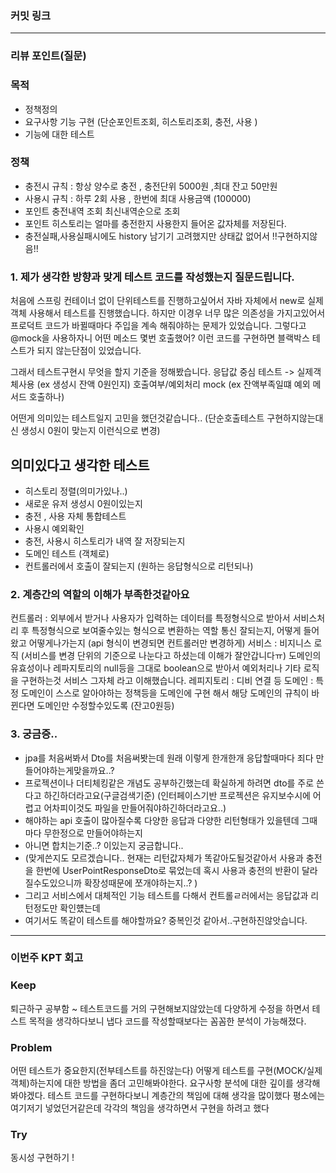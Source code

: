 ### **커밋 링크**
<!-- 
좋은 피드백을 받기 위해 가장 중요한 것은 코드를 작성할 때 커밋을 작업 단위로 잘 쪼개는 것입니다.
모든 작업을 하나의 커밋에 진행하고 PR을 하면 구조 파악에 많은 시간을 소모하기 때문에 절대로
좋은 피드백을 받을 수 없습니다.


필수 양식)
커밋 이름 : 커밋 링크

예시)
동시성 처리 : c83845
동시성 테스트 코드 : d93ji3
-->

---
### **리뷰 포인트(질문)**

### 목적
- 정책정의
- 요구사항 기능 구현 (단순포인트조회, 히스토리조회, 충전, 사용 )
- 기능에 대한 테스트


### 정책
- 충전시 규칙 : 항상 양수로 충전 , 충전단위 5000원 ,최대 잔고 50만원
- 사용시 규칙 : 하루 2회 사용 , 한번에 최대 사용금액 (100000)
- 포인트 충전내역 조회 최신내역순으로 조회
- 포인트 히스토리는 얼마를 충전한지 사용한지 들어온 값자체를 저장된다.
- 충전실패,사용실패시에도 history 남기기 고려했지만 상태값 없어서 !!구현하지않음!!


### 1. 제가 생각한 방향과 맞게 테스트 코드를 작성했는지 질문드립니다.
처음에 스프링 컨테이너 없이 단위테스트를 진행하고싶어서 자바 자체에서 new로 실제 객체 사용해서 테스트를 진행했습니다.
하지만 이경우 너무 많은 의존성을  가지고있어서 프로덕트 코드가 바뀔때마다 주입을 계속 해줘야하는 문제가 있었습니다.
그렇다고 @mock을 사용하자니 어떤 메소드 몇번  호출했어? 이런 코드를 구현하면 블랙박스 테스트가 되지 않는단점이 있었습니다.

그래서 테스트구현시 무엇을 할지 기준을 정해봤습니다.
응답값 중심 테스트 -> 실제객체사용 (ex 생성시 잔액 0원인지)
호출여부/예외처리 mock (ex 잔액부족일떄 예외 메서드 호출하나)

어떤게 의미있는 테스트일지 고민을 했던것같습니다.. (단순호출테스트 구현하지않는대신 생성시 0원이 맞는지 이런식으로 변경)

## 의미있다고 생각한 테스트
- 히스토리 정렬(의미가있나..)
- 새로운 유저 생성시 0원이있는지
- 충전 , 사용 자체 통합테스트
- 사용시 예외확인
- 충전, 사용시 히스토리가 내역 잘 저장되는지 
- 도메인 테스트 (객체로)
- 컨트롤러에서 호출이 잘되는지 (원하는 응답형식으로 리턴되나)


### 2. 계층간의 역할의 이해가 부족한것같아요
컨트롤러 : 외부에서 받거나 사용자가 입력하는 데이터를 특정형식으로 받아서 서비스처리 후 특정형식으로 보여줄수있는 형식으로 변환하는 역할
         통신 잘되는지, 어떻게 들어왔고 어떻게나가는지 (api 형식이 변경되면 컨트롤러만 변경하게)
서비스 : 비지니스 로직 (서비스를 변경 단위의 기준으로 나눈다고 하셨는데 이해가 잘안갑니다ㅠ)
        도메인의 유효성이나 레파지토리의 null등을 그대로 boolean으로 받아서 예외처리나 기타 로직을 구현하는것
        서비스 그자체 라고 이해했습니다. 
레피지토리 : 디비 연결 등
도메인 : 특정 도메인이 스스로 알아야하는 정책등을 도메인에 구현 해서 해당 도메인의 규칙이 바뀐다면 도메인만 수정할수있도록 (잔고0원등)

###  3. 궁금증..
- jpa를 처음써봐서 Dto를 처음써봣는데 원래 이렇게 한개한개 응답할때마다 죄다 만들어야하는게맞을까요..?
- 프로젝션이나 더티체킹같은 개념도 공부하긴했는데 확실하게 하려면 dto를 주로 쓴다고 하긴하더라고요(구글검색기준)
  (인터페이스기반 프로젝션은 유지보수시에 어렵고 어차피이것도 파일을 만들어줘야하긴하더라고요..)
- 해야하는 api 호출이 많아질수록 다양한 응답과 다양한 리턴형태가 있을텐데 그때마다 무한정으로 만들어야하는지
- 아니면 합치는기준..? 이있는지 궁금합니다.. 
- (맞게쓴지도 모르겠습니다.. 현재는 리턴값자체가 똑같아도될것같아서 사용과 충전을 한번에 UserPointResponseDto로 묶었는데 혹시 사용과 충전의 반환이 달라질수도있으니까 확장성때문에 쪼개야하는지..? )
- 그리고 서비스에서 대체적인 기능 테스트를 다해서 컨트롤ㄹ러에서는 응답값과 리턴정도만 확인헀는데
- 여기서도 똑같이 테스트를 해야할까요? 중복인것 같아서..구현하진않앗습니다.
<!-- - 리뷰어가 특히 확인해야 할 부분이나 신경 써야 할 코드가 있다면 명확히 작성해주세요.(최대 2개)
  
  좋은 예:
  - `ErrorMessage` 컴포넌트의 상태 업데이트 로직이 적절한지 검토 부탁드립니다.
  - 추가한 유닛 테스트(`LoginError.test.js`)의 테스트 케이스가 충분한지 확인 부탁드립니다.

  나쁜 예:
  - 개선사항을 알려주세요.
  - 코드 전반적으로 봐주세요.
  - 뭘 질문할지 모르겠어요. -->
---
### **이번주 KPT 회고**

### Keep
<!-- 유지해야 할 좋은 점 -->
퇴근하구 공부함 ~
테스트코드를 거의 구현해보지않았는데 다양하게 수정을 하면서 테스트 목적을 생각하다보니 
냅다 코드를 작성할때보다는 꼼꼼한 분석이 가능해졌다.

### Problem
<!--개선이 필요한 점-->
어떤 테스트가 중요한지(전부테스트를 하진않는다) 어떻게 테스트를 구현(MOCK/실제객체)하는지에 대한 방법을 좀더 고민해봐야한다.
요구사항 분석에 대한 깊이를 생각해봐야겠다.
테스트 코드를 구현하다보니 계층간의 책임에 대해 생각을 많이했다 평소에는 여기저기 넣었던거같은데 
각각의 책임을 생각하면서 구현을 하려고 했다 


### Try
<!-- 새롭게 시도할 점 -->
동시성 구현하기 ! 
